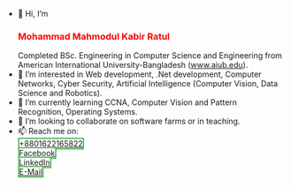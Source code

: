 - 👋 Hi, I’m <h3 style="color:red">Mohammad Mahmodul Kabir Ratul</h3>Completed BSc. Engineering in Computer Science and Engineering from American International University-Bangladesh (<a href="www.aiub.edu">www.aiub.edu</a>).
- 👀 I’m interested in Web development, .Net development, Computer Networks, Cyber Security, Artificial Intelligence (Computer Vision, Data Science and Robotics).
- 🌱 I’m currently learning CCNA, Computer Vision and Pattern Recognition, Operating Systems.
- 💞️ I’m looking to collaborate on software farms or in teaching.
- 📫 Reach me on: <br>
<span style = "background-color: white; color: black; border: 2px solid #4CAF50;"> <a href="tel: +8801622165822">+8801622165822</a></span><br>
<span style = "background-color: white; color: black; border: 2px solid #4CAF50;"> <a href="https://www.facebook.com/mahmodul.kabir.35/"> Facebook </a></span><br>
<span style = "background-color: white; color: black; border: 2px solid #4CAF50;"> <a href="https://www.linkedin.com/in/mohammad-mahmodul-kabir-ratul/"> LinkedIn </a></span><br>
<span style = "background-color: white; color: black; border: 2px solid #4CAF50;"> <a href="mailto:kratul60@gmail.com"> E-Mail </a></span>

<!---
MahmodulRatul/MahmodulRatul is a ✨ special ✨ repository because its `README.md` (this file) appears on your GitHub profile.
You can click the Preview link to take a look at your changes.
--->
